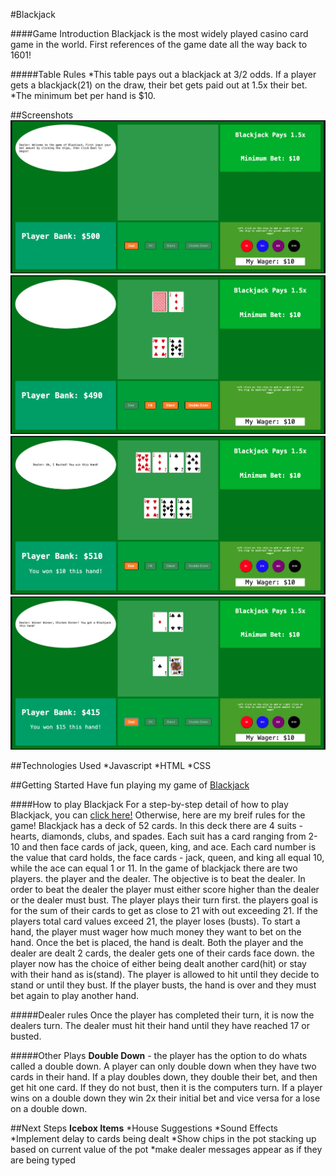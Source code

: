 #Blackjack

  ####Game Introduction
  Blackjack is the most widely played casino card game in the world. First references of the game date all the way back to 1601!

  #####Table Rules
  *This table pays out a blackjack at 3/2 odds. If a player gets a blackjack(21) on the draw, their bet gets paid out at 1.5x their bet.
  *The minimum bet per hand is $10.

  ##Screenshots
  ![game on load](planning/images/onLoad.png)
  ![game on deal](planning/images/dealHand.png)
  ![hand result](planning/images/dealerBust.png)
  ![player blackjack](planning/images/playerBlackjack.png)

  ##Technologies Used
  *Javascript
  *HTML
  *CSS


  ##Getting Started
  Have fun playing my game of [Blackjack](https://chadbanghart.github.io/blackjack/)

  ####How to play Blackjack
  For a step-by-step detail of how to play Blackjack, you can [click here!](https://www.blackjackapprenticeship.com/how-to-play-blackjack/)
  Otherwise, here are my breif rules for the game!
  Blackjack has a deck of 52 cards. In this deck there are 4 suits - hearts, diamonds, clubs, and spades. 
  Each suit has a card ranging from 2-10 and then face cards of jack, queen, king, and ace.
  Each card number is the value that card holds, the face cards - jack, queen, and king all equal 10, while the ace can equal 1 or 11.
  In the game of blackjack there are two players. the player and the dealer.
  The objective is to beat the dealer. In order to beat the dealer the player must either score higher than
  the dealer or the dealer must bust. The player plays their turn first. the players goal is for the sum of 
  their cards to get as close to 21 with out exceeding 21.
  If the players total card values exceed 21, the player loses (busts).
  To start a hand, the player must wager how much money they want to bet on the hand. Once the bet is placed, the hand is dealt.
  Both the player and the dealer are dealt 2 cards, the dealer gets one of their cards face down.
  the player now has the choice of either being dealt another card(hit) or stay with their hand as is(stand).
  The player is allowed to hit until they decide to stand or until they bust.
  If the player busts, the hand is over and they must bet again to play another hand.

  #####Dealer rules 
  Once the player has completed their turn, it is now the dealers turn. The dealer must hit their hand until they have reached 17 or busted. 

  #####Other Plays
  **Double Down** - the player has the option to do whats called a double down. A player can only double down when they have two cards in their hand. 
  If a play doubles down, they double their bet, and then get hit one card. If they do not bust, then it is the computers turn. If a player wins on a 
  double down they win 2x their initial bet and vice versa for a lose on a double down.


  ##Next Steps
  **Icebox Items**
  *House Suggestions
  *Sound Effects
  *Implement delay to cards being dealt
  *Show chips in the pot stacking up based on current value of the pot
  *make dealer messages appear as if they are being typed